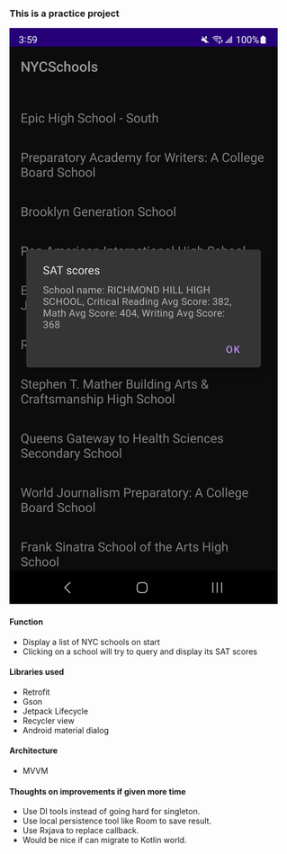 ### This is a practice project

![Screenshot](Screenshot.jpg "Screenshot")

#### Function

- Display a list of NYC schools on start
- Clicking on a school will try to query and display its SAT scores

#### Libraries used

- Retrofit
- Gson
- Jetpack Lifecycle
- Recycler view
- Android material dialog

#### Architecture

- MVVM

#### Thoughts on improvements if given more time

- Use DI tools instead of going hard for singleton.
- Use local persistence tool like Room to save result.
- Use Rxjava to replace callback.
- Would be nice if can migrate to Kotlin world.


